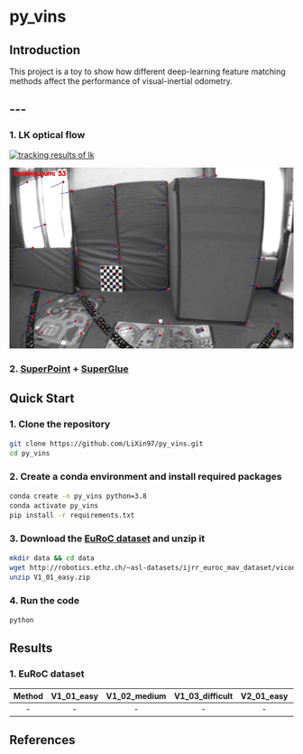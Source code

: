 # py_vins

## Introduction
This project is a toy to show how different deep-learning feature matching methods affect the performance of visual-inertial odometry.


## ---
### 1. LK optical flow
[![tracking results of lk](doc/output_lk.gif)](doc/output_lk.gif)

[![tracking results of loftr](doc/output_loftr.gif)](doc/output_loftr.gif)

### 2. [SuperPoint]() + [SuperGlue]()


## Quick Start

### 1. Clone the repository
```bash
git clone https://github.com/LiXin97/py_vins.git
cd py_vins
```

### 2. Create a conda environment and install required packages
```bash
conda create -n py_vins python=3.8
conda activate py_vins
pip install -r requirements.txt
```

### 3. Download the [EuRoC dataset](https://projects.asl.ethz.ch/datasets/doku.php?id=kmavvisualinertialdatasets) and unzip it
```bash
mkdir data && cd data
wget http://robotics.ethz.ch/~asl-datasets/ijrr_euroc_mav_dataset/vicon_room1/V1_01_easy/V1_01_easy.zip
unzip V1_01_easy.zip
```

### 4. Run the code
```bash
python 
```

## Results

### 1. EuRoC dataset

| Method | V1_01_easy | V1_02_medium | V1_03_difficult | V2_01_easy | V2_02_medium | V2_03_difficult | V3_01_easy | V3_02_medium | V3_03_difficult |
| :----: | :--------: | :----------: | :-------------: | :--------: | :----------: | :-------------: | :--------: | :----------: | :-------------: |
|-|  - |  - |  - |  - |  - |  - |  - |  - |  - |

## References

